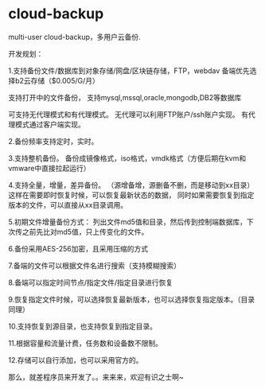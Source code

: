 # cloud-backup
multi-user cloud-backup，多用户云备份.

开发规划：

1.支持备份文件/数据库到对象存储/网盘/区块链存储，FTP，webdav
备端优先选择b2云存储（$0.005/G/月）

支持打开中的文件备份，
支持mysql,mssql,oracle,mongodb,DB2等数据库

可支持无代理模式和有代理模式。
无代理可以利用FTP账户/ssh账户实现。
有代理模式通过客户端实现。

2.备份频率支持定时，实时。

3.支持整机备份。
备份成镜像格式，iso格式，vmdk格式（方便后期在kvm和vmware中直接拉起运行）

4.支持全量，增量，差异备份。
（源增备增，源删备不删，而是移动到xx目录）
这样在需要即时恢复时候，可以恢复最新状态的数据，
同时如果需要恢复到指定版本的文件，可以直接从xx目录调用。

5.初期文件增量备份方式：
列出文件md5值和目录，然后传到控制端数据库，下次传之前先比对md5值，只上传变化的文件。

6.备份采用AES-256加密，且采用压缩的方式

7.备端的文件可以根据文件名进行搜索（支持模糊搜索）

8.备端可以指定时间节点/指定文件/指定目录进行恢复

9.恢复指定文件时候，可以选择恢复最新版本，也可以选择恢复指定版本。（目录同理）

10.支持恢复到源目录，也支持恢复到指定目录。

11.根据容量和流量计费，任务数和设备数不限制。

12.存储可以自行添加，也可以采用官方的。

那么，就差程序员来开发了。。来来来，欢迎有识之士啊~
